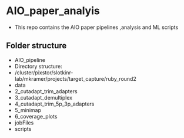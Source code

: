 # AIO_paper_analyis

* This repo contains the AIO paper pipelines ,analysis and ML scripts


## Folder structure

* AIO_pipeline
* Directory structure:
* /cluster/pixstor/slotkinr-lab/mkramer/projects/target_capture/ruby_round2
* data
* 2_cutadapt_trim_adapters
* 3_cutadapt_demultiplex
* 4_cutadapt_trim_5p_3p_adapters
* 5_minimap
* 6_coverage_plots
* jobFiles
* scripts

      
